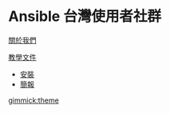 # Ansible 台灣使用者社群

[關於我們](about.md)

[教學文件]()

 * [安裝](docs/installation.md)
 * [簡報](docs/slides.md)



[gimmick:theme](cosmo)

